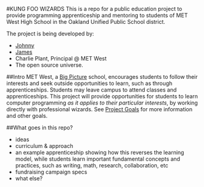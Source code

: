#KUNG FOO WIZARDS
This is a repo for a public education project to provide programming apprenticeship and mentoring to students of MET West High School in the Oakland Unified Public School district.

The project is being developed by:

* [Johnny](https://github.com/NHQ)
* [James](https://github.com/substack)
* Charlie Plant, Principal @ MET West
* The open source universe.

##Intro
MET West, a [Big Picture](http://www.bigpicture.org/) school, encourages students to follow their interests and seek outside opportunities to learn, such as through apprenticeships.  Students may leave campus to attend classes and apprenticeships. This project will provide opportunities for students to learn computer programming _as it applies to their particular interests_, by working directly with professional wizards.  See [Project Goals](/campaign/goals.md) for more information and other goals.

##What goes in this repo?
* ideas
* curriculum & approach
* an example apprenticeship showing how this reverses the learning model, while students learn important fundamental concepts and practices, such as writing, math, research, collaboration, etc
* fundraising campaign specs
* what else?